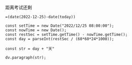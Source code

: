 距离考试还剩

`=(date(2022-12-25)-date(today))`


```dataviewjs
const setTime = new Date("2022/12/25 08:00:00");
const nowTime = new Date();
const restSec = setTime.getTime() - nowTime.getTime();
const day = parseInt(restSec / (60*60*24*1000));

const str = day + "天"

dv.paragraph(str);
```